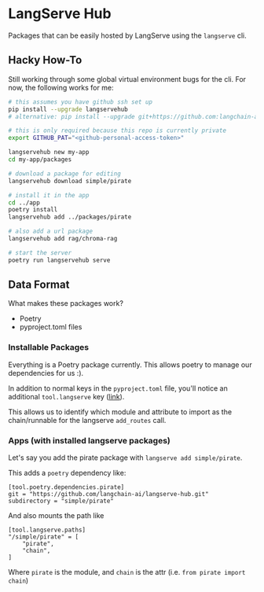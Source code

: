 # LangServe Hub

Packages that can be easily hosted by LangServe using the `langserve` cli.

## Hacky How-To

Still working through some global virtual environment bugs for the cli. For now, the following works for me:
```bash
# this assumes you have github ssh set up
pip install --upgrade langservehub
# alternative: pip install --upgrade git+https://github.com:langchain-ai/langserve-hub.git#subdirectory=cli

# this is only required because this repo is currently private
export GITHUB_PAT="<github-personal-access-token>"

langservehub new my-app
cd my-app/packages

# download a package for editing
langservehub download simple/pirate

# install it in the app
cd ../app
poetry install
langservehub add ../packages/pirate

# also add a url package
langservehub add rag/chroma-rag

# start the server
poetry run langservehub serve
```

## Data Format

What makes these packages work?

- Poetry
- pyproject.toml files

### Installable Packages

Everything is a Poetry package currently. This allows poetry to manage our dependencies for us :).

In addition to normal keys in the `pyproject.toml` file, you'll notice an additional `tool.langserve` key ([link](https://github.com/langchain-ai/langserve-hub/blob/main/simple/pirate/pyproject.toml#L13-L15)).

This allows us to identify which module and attribute to import as the chain/runnable for the langserve `add_routes` call.

### Apps (with installed langserve packages)

Let's say you add the pirate package with `langserve add simple/pirate`.

This adds a `poetry` dependency like:
```
[tool.poetry.dependencies.pirate]
git = "https://github.com/langchain-ai/langserve-hub.git"
subdirectory = "simple/pirate"
```

And also mounts the path like
```
[tool.langserve.paths]
"/simple/pirate" = [
    "pirate",
    "chain",
]
```
Where `pirate` is the module, and `chain` is the attr (i.e. `from pirate import chain`)